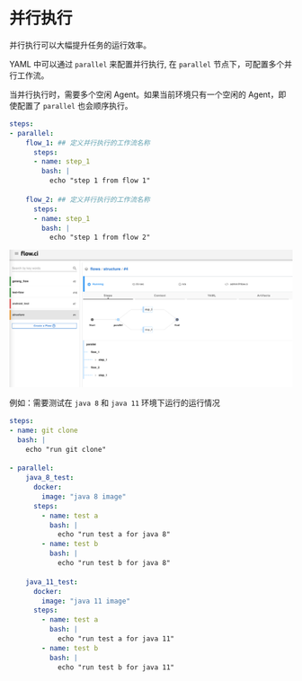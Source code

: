 # 并行执行

并行执行可以大幅提升任务的运行效率。

YAML 中可以通过 `parallel` 来配置并行执行, 在 `parallel` 节点下，可配置多个并行工作流。

当并行执行时，需要多个空闲 Agent。如果当前环境只有一个空闲的 Agent，即使配置了 `parallel` 也会顺序执行。

```yaml
steps:
- parallel:
    flow_1: ## 定义并行执行的工作流名称
      steps:
      - name: step_1
        bash: |
          echo "step 1 from flow 1"
            
    flow_2: ## 定义并行执行的工作流名称
      steps:
      - name: step_1
        bash: |
          echo "step 1 from flow 2"

```

![parallel](../../images/job/parallel.png)

例如：需要测试在 `java 8` 和 `java 11` 环境下运行的运行情况

```yaml
steps:
- name: git clone
  bash: |
    echo "run git clone"

- parallel:
    java_8_test:
      docker:
        image: "java 8 image"
      steps:
        - name: test a
          bash: |
            echo "run test a for java 8"
        - name: test b
          bash: |
            echo "run test b for java 8"

    java_11_test:
      docker:
        image: "java 11 image"
      steps:
        - name: test a
          bash: |
            echo "run test a for java 11"
        - name: test b
          bash: |
            echo "run test b for java 11"
```